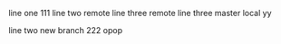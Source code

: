 line one 111
line two remote
line three remote
line three master local
yy

line two new branch 222
opop
